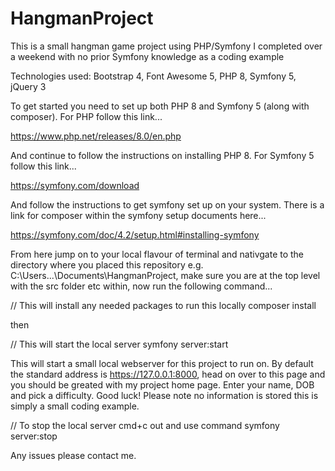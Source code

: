 # HangmanProject
This is a small hangman game project using PHP/Symfony I completed over a weekend with no prior Symfony knowledge as a coding example

Technologies used:
Bootstrap 4, 
Font Awesome 5, 
PHP 8, 
Symfony 5, 
jQuery 3

To get started you need to set up both PHP 8 and Symfony 5 (along with composer). For PHP follow this link...

https://www.php.net/releases/8.0/en.php

And continue to follow the instructions on installing PHP 8. For Symfony 5 follow this link...

https://symfony.com/download

And follow the instructions to get symfony set up on your system. There is a link for composer within the symfony setup documents here...

https://symfony.com/doc/4.2/setup.html#installing-symfony

From here jump on to your local flavour of terminal and nativgate to
the directory where you placed this repository e.g. C:\Users\...\Documents\HangmanProject, make sure you are at the top level with the src folder etc within, now run the following command...

// This will install any needed packages to run this locally
composer install

then

// This will start the local server
symfony server:start

This will start a small local webserver for this project to run on. By default the standard address is https://127.0.0.1:8000, head on over
to this page and you should be greated with my project home page. Enter your name, DOB and pick a difficulty. Good luck! Please note no 
information is stored this is simply a small coding example.

// To stop the local server cmd+c out and use command
symfony server:stop

Any issues please contact me.
